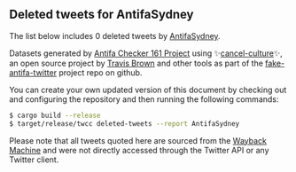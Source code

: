 ## Deleted tweets for AntifaSydney

The list below includes 0 deleted tweets by
[AntifaSydney](https://twitter.com/AntifaSydney).



Datasets generated by [Antifa Checker 161 Project](https://twitter.com/antifacheck161) using ✨[cancel-culture](https://github.com/travisbrown/cancel-culture)✨, an open source project by 
[Travis Brown](https://twitter.com/travisbrown) and other tools as part of the 
[fake-antifa-twitter](https://github.com/antifacheck161/fake-antifa-twitter) project repo on github.

You can create your own updated version of this document by checking out and configuring the
repository and then running the following commands:

```bash
$ cargo build --release
$ target/release/twcc deleted-tweets --report AntifaSydney
```

Please note that all tweets quoted here are sourced from the
[Wayback Machine](https://web.archive.org) and were not directly accessed through the Twitter API or
any Twitter client.

